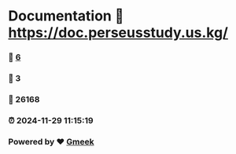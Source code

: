 # Documentation :link: https://doc.perseusstudy.us.kg/ 
### :page_facing_up: [6](https://doc.perseusstudy.us.kg//tag.html) 
### :speech_balloon: 3 
### :hibiscus: 26168 
### :alarm_clock: 2024-11-29 11:15:19 
### Powered by :heart: [Gmeek](https://github.com/Meekdai/Gmeek)
